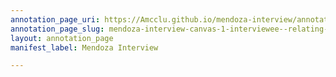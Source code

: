 ```yaml
---
annotation_page_uri: https://Amcclu.github.io/mendoza-interview/annotations/mendoza-interview-canvas-1-interviewee--relating-firsthand-experience--consideration--contextualization.json
annotation_page_slug: mendoza-interview-canvas-1-interviewee--relating-firsthand-experience--consideration--contextualization
layout: annotation_page
manifest_label: Mendoza Interview

---
```

